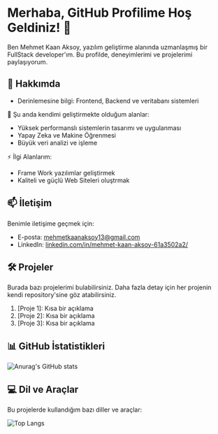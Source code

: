 # Merhaba, GitHub Profilime Hoş Geldiniz! 👋

Ben Mehmet Kaan Aksoy, yazılım geliştirme alanında uzmanlaşmış bir FullStack developer'ım. Bu profilde, deneyimlerimi ve projelerimi paylaşıyorum.

## 🚀 Hakkımda

- Derinlemesine bilgi: Frontend, Backend ve veritabanı sistemleri

🌱 Şu anda kendimi geliştirmekte olduğum alanlar:
- Yüksek performanslı sistemlerin tasarımı ve uygulanması
- Yapay Zeka ve Makine Öğrenmesi
- Büyük veri analizi ve işleme

⚡ İlgi Alanlarım:
- Frame Work yazılımlar geliştirmek
- Kaliteli ve güçlü Web Siteleri oluştrmak

## 📫 İletişim

Benimle iletişime geçmek için:
- E-posta: mehmetkaanaksoy13@gmail.com
- LinkedIn: [linkedin.com/in/mehmet-kaan-aksoy-61a3502a2/](https://www.linkedin.com/in/mehmet-kaan-aksoy-61a3502a2/)

## 🛠️ Projeler

Burada bazı projelerimi bulabilirsiniz. Daha fazla detay için her projenin kendi repository'sine göz atabilirsiniz.

1. [Proje 1]: Kısa bir açıklama
2. [Proje 2]: Kısa bir açıklama
3. [Proje 3]: Kısa bir açıklama

## 📊 GitHub İstatistikleri

![Anurag's GitHub stats](https://github-readme-stats.vercel.app/api?username=mehmetkaanaks13&show_icons=true)

## 💻 Dil ve Araçlar

Bu projelerde kullandığım bazı diller ve araçlar:

![Top Langs](https://github-readme-stats.vercel.app/api/top-langs/?username=mehmetkaanaks13&hide_progress=true)
